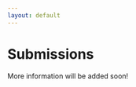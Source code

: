 ```yaml
---
layout: default
---
```

<h1><b>Submissions</b></h1>

More information will be added soon!

<!--

<h2><b>SUBMISSION TYPES</b></h2>

The workshop invites three types of submissions:

<ul>
  <li><b>Full-papers</b>: 8 pages including references</li>
  <li><b>Short-papers</b>: 4 pages including references</li>
  <li><b>Talk only</b>: 1 page only, not included in the proceedings</li>
</ul>

Submissions can be done via <a href="https://easychair.org/conferences/?conf=panda22" style="color: #227da3">EasyChair</a>.
<p><i>Accepted papers will be published in the ICPE companion.</i></p>

<h2><b>FORMAT</b></h2>

<p>The format of submitted papers should follow the 2-column ACM conference publication style and not exceed 6 pages (including references). </p>
All presented papers will have a good amount of time allocated for Q&A plus feedback. Additionally, each presentation session will be wrapped up by a 10-15 min discussion. 

<h2><b>IMPORTANT DATES</b></h2>

| Title                       | Date             |
|-----------------------------|------------------|
| Abstract submission deadline   | January 31, 2022 |
| Paper/Talk submission deadline    | January 31, 2022 |
| Author Notification (paper) |  February 10, 2022 |
| Final Manuscript            |      **TBA**     |

<p><i>All deadlines are 11:59 pm AoE (Anywhere on Earth).</i></p>

--> 
